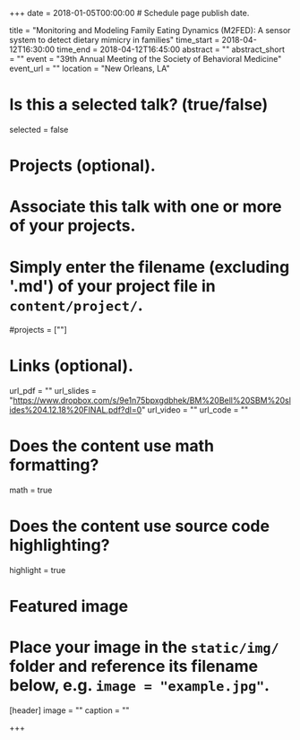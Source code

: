 +++
date = 2018-01-05T00:00:00  # Schedule page publish date.

title = "Monitoring and Modeling Family Eating Dynamics (M2FED): A sensor system to detect dietary mimicry in families"
time_start = 2018-04-12T16:30:00
time_end = 2018-04-12T16:45:00
abstract = ""
abstract_short = ""
event = "39th Annual Meeting of the Society of Behavioral Medicine"
event_url = ""
location = "New Orleans, LA"

# Is this a selected talk? (true/false)
selected = false

# Projects (optional).
#   Associate this talk with one or more of your projects.
#   Simply enter the filename (excluding '.md') of your project file in `content/project/`.
#projects = [""]

# Links (optional).
url_pdf = ""
url_slides = "https://www.dropbox.com/s/9e1n75bpxgdbhek/BM%20Bell%20SBM%20slides%204.12.18%20FINAL.pdf?dl=0"
url_video = ""
url_code = ""

# Does the content use math formatting?
math = true

# Does the content use source code highlighting?
highlight = true

# Featured image
# Place your image in the `static/img/` folder and reference its filename below, e.g. `image = "example.jpg"`.
[header]
image = ""
caption = ""

+++
